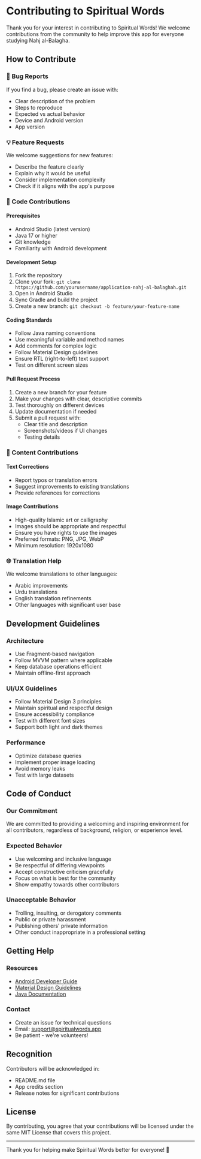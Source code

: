 # Contributing to Spiritual Words

Thank you for your interest in contributing to Spiritual Words! We welcome contributions from the community to help improve this app for everyone studying Nahj al-Balagha.

## How to Contribute

### 🐛 Bug Reports
If you find a bug, please create an issue with:
- Clear description of the problem
- Steps to reproduce
- Expected vs actual behavior
- Device and Android version
- App version

### 💡 Feature Requests
We welcome suggestions for new features:
- Describe the feature clearly
- Explain why it would be useful
- Consider implementation complexity
- Check if it aligns with the app's purpose

### 🔧 Code Contributions

#### Prerequisites
- Android Studio (latest version)
- Java 17 or higher
- Git knowledge
- Familiarity with Android development

#### Development Setup
1. Fork the repository
2. Clone your fork: `git clone https://github.com/yourusername/application-nahj-al-balaghah.git`
3. Open in Android Studio
4. Sync Gradle and build the project
5. Create a new branch: `git checkout -b feature/your-feature-name`

#### Coding Standards
- Follow Java naming conventions
- Use meaningful variable and method names
- Add comments for complex logic
- Follow Material Design guidelines
- Ensure RTL (right-to-left) text support
- Test on different screen sizes

#### Pull Request Process
1. Create a new branch for your feature
2. Make your changes with clear, descriptive commits
3. Test thoroughly on different devices
4. Update documentation if needed
5. Submit a pull request with:
   - Clear title and description
   - Screenshots/videos if UI changes
   - Testing details

### 📝 Content Contributions

#### Text Corrections
- Report typos or translation errors
- Suggest improvements to existing translations
- Provide references for corrections

#### Image Contributions
- High-quality Islamic art or calligraphy
- Images should be appropriate and respectful
- Ensure you have rights to use the images
- Preferred formats: PNG, JPG, WebP
- Minimum resolution: 1920x1080

### 🌐 Translation Help
We welcome translations to other languages:
- Arabic improvements
- Urdu translations
- English translation refinements
- Other languages with significant user base

## Development Guidelines

### Architecture
- Use Fragment-based navigation
- Follow MVVM pattern where applicable
- Keep database operations efficient
- Maintain offline-first approach

### UI/UX Guidelines
- Follow Material Design 3 principles
- Maintain spiritual and respectful design
- Ensure accessibility compliance
- Test with different font sizes
- Support both light and dark themes

### Performance
- Optimize database queries
- Implement proper image loading
- Avoid memory leaks
- Test with large datasets

## Code of Conduct

### Our Commitment
We are committed to providing a welcoming and inspiring environment for all contributors, regardless of background, religion, or experience level.

### Expected Behavior
- Use welcoming and inclusive language
- Be respectful of differing viewpoints
- Accept constructive criticism gracefully
- Focus on what is best for the community
- Show empathy towards other contributors

### Unacceptable Behavior
- Trolling, insulting, or derogatory comments
- Public or private harassment
- Publishing others' private information
- Other conduct inappropriate in a professional setting

## Getting Help

### Resources
- [Android Developer Guide](https://developer.android.com/guide)
- [Material Design Guidelines](https://material.io/design)
- [Java Documentation](https://docs.oracle.com/en/java/)

### Contact
- Create an issue for technical questions
- Email: support@spiritualwords.app
- Be patient - we're volunteers!

## Recognition

Contributors will be acknowledged in:
- README.md file
- App credits section
- Release notes for significant contributions

## License

By contributing, you agree that your contributions will be licensed under the same MIT License that covers this project.

---

Thank you for helping make Spiritual Words better for everyone! 🙏
